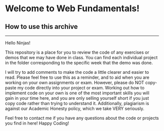 # Welcome to Web Fundamentals!

## How to use this archive
***

Hello Ninjas! 

This repository is a place for you to review the code of any exercises or demos that we may have done in class. You can find each individual project in the folder corresponding to the specific week that the demo was done.

I will try to add comments to make the code a little clearer and easier to read. Please feel free to use this as a reminder, and to aid when you are working on your own assignments or exam. However, please do NOT copy-paste my code directly into your project or exam. Working out how to implement code on your own is one of the most important skills you will gain in your time here, and you are only selling yourself short if you just copy code rather than trying to understand it. Additionally, plagiarism is against our Academic Honesty policy, which we take VERY seriously. 

Feel free to contact me if you have any questions about the code or projects you find in here! Happy Coding!